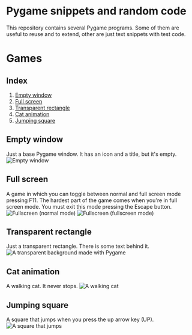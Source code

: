 # Pygame snippets and random code
This repository contains several Pygame programs. Some of them are useful to reuse and to extend, other are just text snippets with test code.
# Games
## Index
1. [Empty window](#empty-window)
2. [Full screen](#full-screen)
3. [Transparent rectangle](#transparent-rectangle)
4. [Cat animation](#cat-animation)
5. [Jumping square](#jumping-square)

## Empty window
Just a base Pygame window. It has an icon and a title, but it's empty.
![Empty window](https://notabug.org/jorgesumle/pygame_stuff/raw/master/snapshots/empty_window.png)
## Full screen
A game in which you can toggle between normal and full screen mode pressing F11. The hardest part of the game comes when you're in full screen mode. You must exit this mode pressing the Escape button.
![Fullscreen (normal mode)](https://notabug.org/jorgesumle/pygame_stuff/raw/master/snapshots/full_screen-%28normal_mode%29.png)
![Fullscreen (fullscreen mode)](https://notabug.org/jorgesumle/pygame_stuff/raw/master/snapshots/full_screen-%28full_screen_%20mode%29.png)
## Transparent rectangle
Just a transparent rectangle. There is some text behind it.
![A transparent background made with Pygame](https://notabug.org/jorgesumle/pygame_stuff/raw/master/snapshots/transparent_rectangle.png)
## Cat animation
A walking cat. It never stops.
![A walking cat](https://notabug.org/jorgesumle/pygame_stuff/raw/master/snapshots/cat_animation.gif)
## Jumping square
A square that jumps when you press the up arrow key (UP).
![A square that jumps](https://notabug.org/jorgesumle/pygame_stuff/raw/master/snapshots/jumping_square.gif)